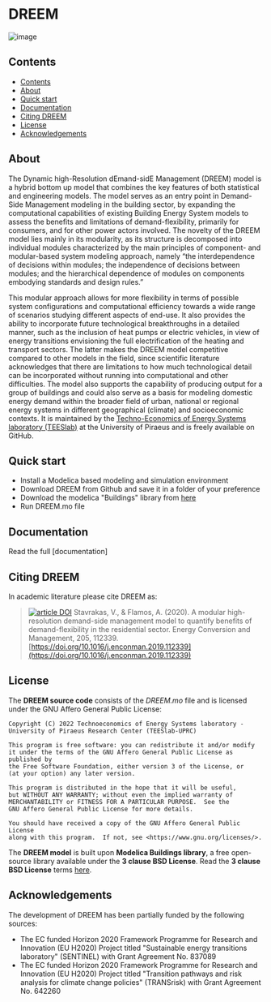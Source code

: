# DREEM

![image](https://user-images.githubusercontent.com/120646072/207902143-beea4f1d-7065-468d-913c-c0a13cb06fea.png)

## Contents
- [Contents](#contents)
- [About](#about)
- [Quick start](#quick-start)
- [Documentation](#documentation)
- [Citing DREEM](#citing-bsam)
- [License](#license)
- [Acknowledgements](#acknowledgements)

## About
The Dynamic high-Resolution dEmand-sidE Management (DREEM) model is a hybrid bottom up model that combines the key features of both statistical and engineering models. The model serves as an entry point in Demand-Side Management modeling in the building sector, by expanding the computational capabilities of existing Building Energy System models to assess the benefits and limitations of demand-flexibility, primarily for consumers, and for other power actors involved. The novelty of the DREEM model lies mainly in its modularity, as its structure is decomposed into individual modules characterized by the main principles of component- and modular-based system modeling approach, namely “the interdependence of decisions within modules; the independence of decisions between modules; and the hierarchical dependence of modules on components embodying standards and design rules.”

This modular approach allows for more flexibility in terms of possible system configurations and computational efficiency towards a wide range of scenarios studying different aspects of end-use. It also provides the ability to incorporate future technological breakthroughs in a detailed manner, such as the inclusion of heat pumps or electric vehicles, in view of energy transitions envisioning the full electrification of the heating and transport sectors. The latter makes the DREEM model competitive compared to other models in the field, since scientific literature acknowledges that there are limitations to how much technological detail can be incorporated without running into computational and other difficulties. The model also supports the capability of producing output for a group of buildings and could also serve as a basis for modeling domestic energy demand within the broader field of urban, national or regional energy systems in different geographical (climate) and socioeconomic contexts. It is maintained by the [Techno-Economics of Energy Systems laboratory (TEESlab)](https://teeslab.unipi.gr) at the University of Piraeus and is freely available on GitHub. 

## Quick start
* Install a Modelica based modeling and simulation environment
* Download DREEM from Github and save it in a folder of your preference
* Download the modelica "Buildings" library from [here](https://github.com/lbl-srg/modelica-buildings) 
* Run DREEM.mo file

## Documentation
Read the full [documentation]

## Citing DREEM
In academic literature please cite DREEM as: 
>[![article DOI](https://img.shields.io/badge/article-10.1016/j.enconman.2019.112339-blue)](https://doi.org/10.1016/j.enconman.2019.112339) Stavrakas, V., & Flamos, A. (2020). A modular high-resolution demand-side management model to quantify benefits of demand-flexibility in the residential sector. Energy Conversion and Management, 205, 112339. [https://doi.org/10.1016/j.enconman.2019.112339](https://doi.org/10.1016/j.enconman.2019.112339)


## License
The **DREEM source code** consists of the *DREEM.mo* file and is licensed under the GNU Affero General Public License:

    Copyright (C) 2022 Technoeconomics of Energy Systems laboratory - University of Piraeus Research Center (TEESlab-UPRC)

    This program is free software: you can redistribute it and/or modify
    it under the terms of the GNU Affero General Public License as published by
    the Free Software Foundation, either version 3 of the License, or
    (at your option) any later version.

    This program is distributed in the hope that it will be useful,
    but WITHOUT ANY WARRANTY; without even the implied warranty of
    MERCHANTABILITY or FITNESS FOR A PARTICULAR PURPOSE.  See the
    GNU Affero General Public License for more details.

    You should have received a copy of the GNU Affero General Public License
    along with this program.  If not, see <https://www.gnu.org/licenses/>.
    
 The **DREEM model** is built upon **Modelica Buildings library**, a free open-source library available under the **3 clause BSD License**. Read the **3 clause BSD License** terms [here](https://simulationresearch.lbl.gov/modelica/license.html).

## Acknowledgements
The development of DREEM has been partially funded by the following sources:
* The EC funded Horizon 2020 Framework Programme for Research and Innovation (EU H2020) Project titled "Sustainable energy transitions laboratory" (SENTINEL) with Grant Agreement No. 837089
* The EC funded Horizon 2020 Framework Programme for Research and Innovation (EU H2020) Project titled "Transition pathways and risk analysis for climate change policies" (TRANSrisk) with Grant Agreement No. 642260       
